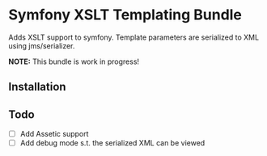 # Symfony XSLT Templating Bundle

Adds XSLT support to symfony. Template parameters are serialized to XML using jms/serializer.

**NOTE:** This bundle is work in progress!

## Installation

## Todo
- [ ] Add Assetic support
- [ ] Add debug mode s.t. the serialized XML can be viewed
